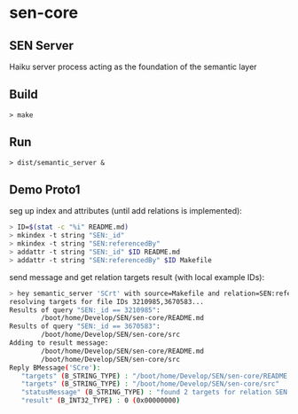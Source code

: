 # sen-core

## SEN Server

Haiku server process acting as the foundation of the semantic layer

## Build

```
> make
```

## Run

```
> dist/semantic_server &
```

## Demo Proto1

seg up index and attributes (until add relations is implemented):

```bash
> ID=$(stat -c "%i" README.md)
> mkindex -t string "SEN:_id"
> mkindex -t string "SEN:referencedBy"
> addattr -t string "SEN:_id" $ID README.md
> addattr -t string "SEN:referencedBy" $ID Makefile
```

send message and get relation targets result (with local example IDs):

```bash
> hey semantic_server 'SCrt' with source=Makefile and relation=SEN:referencedBy
resolving targets for file IDs 3210985,3670583...
Results of query "SEN:_id == 3210985":
        /boot/home/Develop/SEN/sen-core/README.md
Results of query "SEN:_id == 3670583":
        /boot/home/Develop/SEN/sen-core/src
Adding to result message:
        /boot/home/Develop/SEN/sen-core/README.md
        /boot/home/Develop/SEN/sen-core/src
Reply BMessage('SCre'):
   "targets" (B_STRING_TYPE) : "/boot/home/Develop/SEN/sen-core/README.md"
   "targets" (B_STRING_TYPE) : "/boot/home/Develop/SEN/sen-core/src"
   "statusMessage" (B_STRING_TYPE) : "found 2 targets for relation SEN:referencedBy from Makefile"
   "result" (B_INT32_TYPE) : 0 (0x00000000)
```
